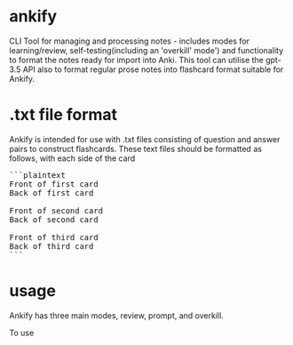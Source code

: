 # ankify
CLI Tool for managing  and processing notes - includes modes for learning/review, self-testing(including an 'overkill' mode') and functionality to format the notes ready for import into Anki. This tool can utilise the gpt-3.5 API also to format regular prose notes into flashcard format suitable for Ankify.

# .txt file format

Ankify is intended for use with .txt files consisting of question and answer pairs to construct flashcards. These text files should be formatted as follows, with each side of the card 

<pre>
```plaintext
Front of first card
Back of first card

Front of second card
Back of second card

Front of third card
Back of third card
```
</pre>

# usage

Ankify has three main modes, review, prompt, and overkill.

To use